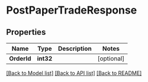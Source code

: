 # PostPaperTradeResponse

## Properties

Name | Type | Description | Notes
------------ | ------------- | ------------- | -------------
**OrderId** | **int32** |  | [optional] 

[[Back to Model list]](../README.md#documentation-for-models) [[Back to API list]](../README.md#documentation-for-api-endpoints) [[Back to README]](../README.md)


